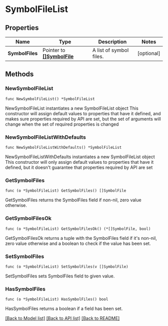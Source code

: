 # SymbolFileList

## Properties

Name | Type | Description | Notes
------------ | ------------- | ------------- | -------------
**SymbolFiles** | Pointer to [**[]SymbolFile**](SymbolFile.md) | A list of symbol files. | [optional] 

## Methods

### NewSymbolFileList

`func NewSymbolFileList() *SymbolFileList`

NewSymbolFileList instantiates a new SymbolFileList object
This constructor will assign default values to properties that have it defined,
and makes sure properties required by API are set, but the set of arguments
will change when the set of required properties is changed

### NewSymbolFileListWithDefaults

`func NewSymbolFileListWithDefaults() *SymbolFileList`

NewSymbolFileListWithDefaults instantiates a new SymbolFileList object
This constructor will only assign default values to properties that have it defined,
but it doesn't guarantee that properties required by API are set

### GetSymbolFiles

`func (o *SymbolFileList) GetSymbolFiles() []SymbolFile`

GetSymbolFiles returns the SymbolFiles field if non-nil, zero value otherwise.

### GetSymbolFilesOk

`func (o *SymbolFileList) GetSymbolFilesOk() (*[]SymbolFile, bool)`

GetSymbolFilesOk returns a tuple with the SymbolFiles field if it's non-nil, zero value otherwise
and a boolean to check if the value has been set.

### SetSymbolFiles

`func (o *SymbolFileList) SetSymbolFiles(v []SymbolFile)`

SetSymbolFiles sets SymbolFiles field to given value.

### HasSymbolFiles

`func (o *SymbolFileList) HasSymbolFiles() bool`

HasSymbolFiles returns a boolean if a field has been set.


[[Back to Model list]](../README.md#documentation-for-models) [[Back to API list]](../README.md#documentation-for-api-endpoints) [[Back to README]](../README.md)


